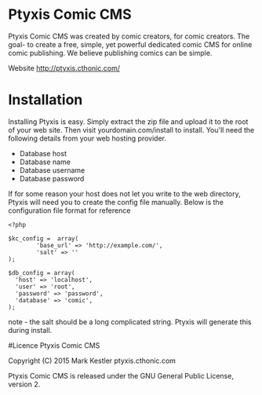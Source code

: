 # Ptyxis Comic CMS
Ptyxis Comic CMS was created by comic creators, for comic creators. The goal- to create a free, simple, yet powerful dedicated comic CMS for online comic publishing. We believe publishing comics can be simple.

Website http://ptyxis.cthonic.com/

# Installation
Installing Ptyxis is easy. Simply extract the zip file and upload it to the root of your web site. Then visit yourdomain.com/install to install. You'll need the following details from your web hosting provider.

* Database host
* Database name
* Database username
* Database password

If for some reason your host does not let you write to the web directory, Ptyxis will need you to create the config file manually. Below is the configuration file format for reference

```
<?php

$kc_config =  array(
        'base_url' => 'http://example.com/',
        'salt' => ''
);

$db_config = array(
  'host' => 'localhost',
  'user' => 'root',
  'password' => 'password',
  'database' => 'comic',
);
```
note - the salt should be a long complicated string. Ptyxis will generate this during install.

#Licence
Ptyxis Comic CMS

Copyright (C) 2015 Mark Kestler ptyxis.cthonic.com

Ptyxis Comic CMS is released under the GNU General Public License, version 2.
